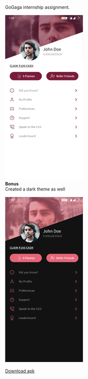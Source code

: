 GoGaga internship assignment.
<br>
<br>
<img src="assets/1.jpg" width="250">
<br>
<b>Bonus</b><br>Created a dark theme as well
<br>
<br>
<img src="assets/2.jpg" width="250">
<br>
<br>
<a href="https://github.com/divijgupta970/GoGagaAssignment/blob/master/assets/app-debug.apk">Download apk</a>

